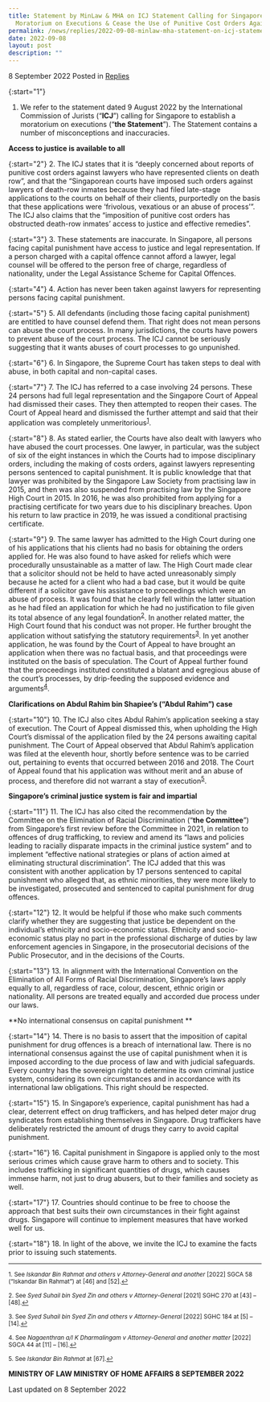 ```yaml
---
title: Statement by MinLaw & MHA on ICJ Statement Calling for Singapore to Establish a
  Moratorium on Executions & Cease the Use of Punitive Cost Orders Against Lawyers
permalink: /news/replies/2022-09-08-minlaw-mha-statement-on-icj-statement/
date: 2022-09-08
layout: post
description: ""
---
```

8 September 2022 Posted in [Replies](/news/replies)  

{:start="1"}
1. We refer to the statement dated 9 August 2022 by the International Commission of Jurists (“**ICJ**”) calling for Singapore to establish a moratorium on executions (“**the Statement**”). The Statement contains a number of misconceptions and inaccuracies.

**Access to justice is available to all**

{:start="2"}
2.	The ICJ states that it is “deeply concerned about reports of punitive cost orders against lawyers who have represented clients on death row”, and that the “Singaporean courts have imposed such orders against lawyers of death-row inmates because they had filed late-stage applications to the courts on behalf of their clients, purportedly on the basis that these applications were ‘frivolous, vexatious or an abuse of process’”. The ICJ also claims that the “imposition of punitive cost orders has obstructed death-row inmates’ access to justice and effective remedies”. 

{:start="3"}
3.	These statements are inaccurate. In Singapore, all persons facing capital punishment have access to justice and legal representation. If a person charged with a capital offence cannot afford a lawyer, legal counsel will be offered to the person free of charge, regardless of nationality, under the Legal Assistance Scheme for Capital Offences. 

{:start="4"}
4. Action has never been taken against lawyers for representing persons facing capital punishment.

{:start="5"}
5. All defendants (including those facing capital punishment) are entitled to have counsel defend them. That right does not mean persons can abuse the court process. In many jurisdictions, the courts have powers to prevent abuse of the court process. The ICJ cannot be seriously suggesting that it wants abuses of court processes to go unpunished. 

{:start="6"}
6.	In Singapore, the Supreme Court has taken steps to deal with abuse, in both capital and non-capital cases. 

{:start="7"}
7.	The ICJ has referred to a case involving 24 persons. These 24 persons had full legal representation and the Singapore Court of Appeal had dismissed their cases. They then attempted to reopen their cases. The Court of Appeal heard and dismissed the further attempt and said that their application was completely unmeritorious<sup><a href="#fn1" id="ref1">1</a></sup>. 

{:start="8"}
8.	As stated earlier, the Courts have also dealt with lawyers who have abused the court processes. One lawyer, in particular, was the subject of six of the eight instances in which the Courts had to impose disciplinary orders, including the making of costs orders, against lawyers representing persons sentenced to capital punishment. It is public knowledge that that lawyer was prohibited by the Singapore Law Society from practising law in 2015, and then was also suspended from practising law by the Singapore High Court in 2015. In 2016, he was also prohibited from applying for a practising certificate for two years due to his disciplinary breaches. Upon his return to law practice in 2019, he was issued a conditional practising certificate. 

{:start="9"}
9.	The same lawyer has admitted to the High Court during one of his applications that his clients had no basis for obtaining the orders applied for. He was also found to have asked for reliefs which were procedurally unsustainable as a matter of law. The High Court made clear that a solicitor should not be held to have acted unreasonably simply because he acted for a client who had a bad case, but it would be quite different if a solicitor gave his assistance to proceedings which were an abuse of process. It was found that he clearly fell within the latter situation as he had filed an application for which he had no justification to file given its total absence of any legal foundation<sup><a href="#fn2" id="ref2">2</a></sup>. In another related matter, the High Court found that his conduct was not proper. He further brought the application without satisfying the statutory requirements<sup><a href="#fn3" id="ref3">3</a></sup>. In yet another application, he was found by the Court of Appeal to have brought an application when there was no factual basis, and that proceedings were instituted on the basis of speculation. The Court of Appeal further found that the proceedings instituted constituted a blatant and egregious abuse of the court’s processes, by drip-feeding the supposed evidence and arguments<sup><a href="#fn4" id="ref4">4</a></sup>. 

**Clarifications on Abdul Rahim bin Shapiee’s (“Abdul Rahim”) case**

{:start="10"}
10.	The ICJ also cites Abdul Rahim’s application seeking a stay of execution. The Court of Appeal dismissed this, when upholding the High Court’s dismissal of the application filed by the 24 persons awaiting capital punishment. The Court of Appeal observed that Abdul Rahim’s application was filed at the eleventh hour, shortly before sentence was to be carried out, pertaining to events that occurred between 2016 and 2018. The Court of Appeal found that his application was without merit and an abuse of process, and therefore did not warrant a stay of execution<sup><a href="#fn5" id="ref5">5</a></sup>.  

**Singapore’s criminal justice system is fair and impartial**

{:start="11"}
11.	The ICJ has also cited the recommendation by the Committee on the Elimination of Racial Discrimination (“**the Committee**”) from Singapore’s first review before the Committee in 2021, in relation to offences of drug trafficking, to review and amend its “laws and policies leading to racially disparate impacts in the criminal justice system” and to implement “effective national strategies or plans of action aimed at eliminating structural discrimination”. The ICJ added that this was consistent with another application by 17 persons sentenced to capital punishment who alleged that, as ethnic minorities, they were more likely to be investigated, prosecuted and sentenced to capital punishment for drug offences. 

{:start="12"}
12.	It would be helpful if those who make such comments clarify whether they are suggesting that justice be dependent on the individual’s ethnicity and socio-economic status. Ethnicity and socio-economic status play no part in the professional discharge of duties by law enforcement agencies in Singapore, in the prosecutorial decisions of the Public Prosecutor, and in the decisions of the Courts. 

{:start="13"}
13.	In alignment with the International Convention on the Elimination of All Forms of Racial Discrimination, Singapore’s laws apply equally to all, regardless of race, colour, descent, ethnic origin or nationality. All persons are treated equally and accorded due process under our laws. 

**No international consensus on capital punishment **

{:start="14"}
14.	There is no basis to assert that the imposition of capital punishment for drug offences is a breach of international law. There is no international consensus against the use of capital punishment when it is imposed according to the due process of law and with judicial safeguards. Every country has the sovereign right to determine its own criminal justice system, considering its own circumstances and in accordance with its international law obligations. This right should be respected. 

{:start="15"}
15.	In Singapore’s experience, capital punishment has had a clear, deterrent effect on drug traffickers, and has helped deter major drug syndicates from establishing themselves in Singapore. Drug traffickers have deliberately restricted the amount of drugs they carry to avoid capital punishment.

{:start="16"}
16.	Capital punishment in Singapore is applied only to the most serious crimes which cause grave harm to others and to society. This includes trafficking in significant quantities of drugs, which causes immense harm, not just to drug abusers, but to their families and society as well. 

{:start="17"}
17.	Countries should continue to be free to choose the approach that best suits their own circumstances in their fight against drugs. Singapore will continue to implement measures that have worked well for us. 

{:start="18"}
18.	In light of the above, we invite the ICJ to examine the facts prior to issuing such statements.

* * *

<p><sup id="fn1">1. See <i>Iskandar Bin Rahmat and others v Attorney-General and another</i> [2022] SGCA 58 (“Iskandar Bin Rahmat”) at [46] and [52].<a href="#ref1" title="Jump back to footnote 1 in the text.">↩</a></sup></p>

<p><sup id="fn2">2. See <i>Syed Suhail bin Syed Zin and others v Attorney-General</i> [2021] SGHC 270 at [43] – [48].<a href="#ref2" title="Jump back to footnote 2 in the text.">↩</a></sup></p>

<p><sup id="fn3">3. See <i>Syed Suhail bin Syed Zin and others v Attorney-General</i> [2022] SGHC 184 at [5] – [14].<a href="#ref3" title="Jump back to footnote 3 in the text.">↩</a></sup></p>

<p><sup id="fn4">4. See <i>Nagaenthran a/l K Dharmalingam v Attorney-General and another matter</i> [2022] SGCA 44 at [11] – [16].<a href="#ref4" title="Jump back to footnote 4 in the text.">↩</a></sup></p>

<p><sup id="fn5">5. See <i>Iskandar Bin Rahmat</i> at [67].<a href="#ref5" title="Jump back to footnote 5 in the text.">↩</a></sup></p>

**MINISTRY OF LAW
MINISTRY OF HOME AFFAIRS
8 SEPTEMBER 2022**

<p class="right-side-updated">Last updated on 8 September 2022</p>
